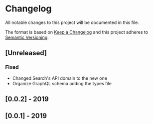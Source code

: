 # Changelog

All notable changes to this project will be documented in this file.

The format is based on [Keep a Changelog](http://keepachangelog.com/en/1.0.0/)
and this project adheres to [Semantic Versioning](http://semver.org/spec/v2.0.0.html).

## [Unreleased]
### Fixed
- Changed Search's API domain to the new one 
- Organize GraphQL schema adding the types file

## [0.0.2] - 2019

## [0.0.1] - 2019
